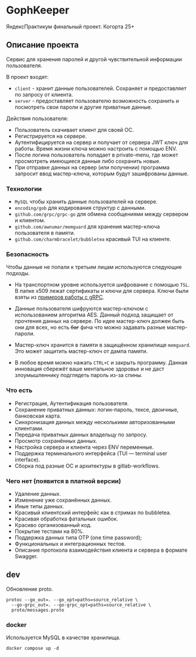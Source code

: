 # GophKeeper

ЯндексПрактикум финальный проект. Когорта 25+


## Описание проекта

Сервис для хранения паролей и другой чувствительной информации пользователя.

В проект входят:
- `client` - хранит данные пользователей. Сохраняет и предоставляет по запросу от клиента.
- `server` - предоставляет пользователю возможность сохранить и посмотреть свои пароли и другие приватные данные.


Действия пользователя:

- Пользователь скачивает клиент для своей ОС.
- Регистрируется на сервере.
- Аутентифицируется на сервер и получает от сервера JWT ключ для работы. Время жизни ключа можно настроить с помощью ENV.
- После логина пользователь попадает в private-menu, где может просмотреть имеющиеся данные либо сохранить новые.
- При отправке данных на сервер (или получении) программа запросит ввод мастер-ключа, которым будут зашифрованы данные.



### Технологии

- `MySQL` чтобы хранить данные пользователей на сервере.
- `encoding/gob` для кодирования структур с данными.
- `github.com/grpc/grpc-go` для обмена сообщениями между сервером и клиентом.
- `github.com/awnumar/memguard` для хранения мастер-ключа пользователя в памяти.
- `github.com/charmbracelet/bubbletea` красивый TUI на клиенте. 


### Безопасность

Чтобы данные не попали к третьим лицам используются следующие подходы.

- На транспортном уровне используется шифрование с помощью `TSL`. 
    В папке x509 лежат сертификаты и ключи для сервера. Ключи были взяты из [примеров работы с gRPC](https://github.com/grpc/grpc-go/tree/master/examples/data/x509).

- Данные пользователя шифруются мастер-ключом с использованием алгоритма AES. 
    Данный подход защищает от прочтения данных на сервере.
    По идее мастер-ключ должен быть они для всех, но есть ~~баг~~ фича что можно задавать разные мастер-пароли.

- Мастер-ключ хранится в памяти в защищённом хранилище `memguard`. Это может защитить мастер-ключ от дампа памяти.

- В любое время можно нажать `CTRL+C` и закрыть программу. 
    Данная инновация сбережёт ваше ментальное здоровье и не даст злоумышленнику подглядеть пароль из-за спины.


### Что есть

- Регистрация, Аутентификация пользователя.
- Сохранение приватных данных: логин-пароль, тексе, двоичные, банковская карта.
- Синхронизация данных между несколькими авторизованными клиентами.
- Передача приватных данных владельцу по запросу.
- Просмотр сохранённых данных.
- Настройка сервера и клиента через ENV переменные.
- Поддержка терминального интерфейса (TUI — terminal user interface).
- Сборка под разные ОС и архитектуры в gitlab-workflows.

### Чего нет (появится в платной версии)

- Удаление данных.
- Изменение уже сохранённых данных.
- Иные типы данных.
- Красивый клиентский интерфейс как в стримах по bubbletea.
- Красивая обработка фатальных ошибок.
- Красиво организованный код.
- Покрытие тестами на 80%.
- Поддержка данных типа OTP (one time password);
- Функциональных и интеграционных тестов.
- Описание протокола взаимодействия клиента и сервера в формате Swagger.


## dev

Обновление proto.
```shell
protoc --go_out=. --go_opt=paths=source_relative \
  --go-grpc_out=. --go-grpc_opt=paths=source_relative \
  proto/messages.proto
```

### docker

Используется MySQL в качестве хранилища.
```shell
docker compose up -d
```

